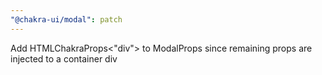 ```yaml
---
"@chakra-ui/modal": patch
---
```


Add HTMLChakraProps<"div"> to ModalProps since remaining props are injected to a
container div
